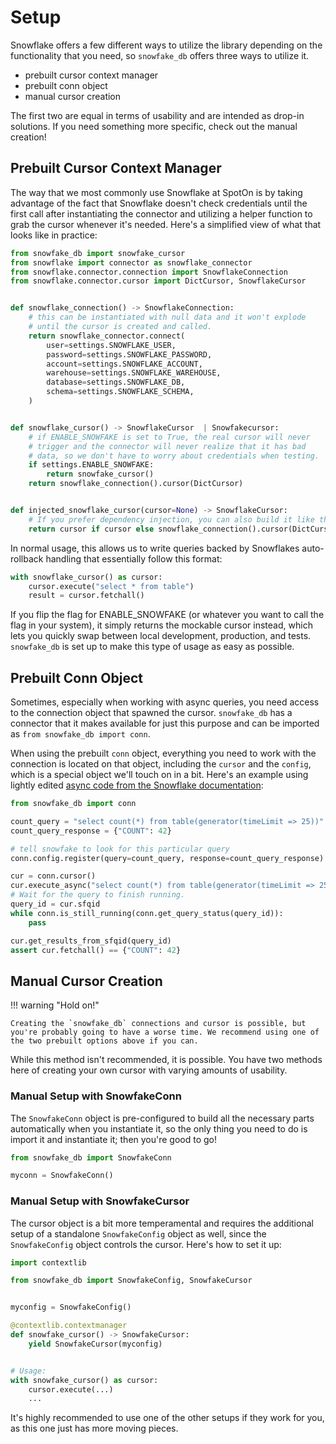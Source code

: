 # Setup

Snowflake offers a few different ways to utilize the library depending on the functionality that you need, so `snowfake_db` offers three ways to utilize it.

- prebuilt cursor context manager
- prebuilt conn object
- manual cursor creation

The first two are equal in terms of usability and are intended as drop-in solutions. If you need something more specific, check out the manual creation!

## Prebuilt Cursor Context Manager

The way that we most commonly use Snowflake at SpotOn is by taking advantage of the fact that Snowflake doesn't check credentials until the first call after instantiating the connector and utilizing a helper function to grab the cursor whenever it's needed. Here's a simplified view of what that looks like in practice:

```python
from snowfake_db import snowfake_cursor
from snowflake import connector as snowflake_connector
from snowflake.connector.connection import SnowflakeConnection
from snowflake.connector.cursor import DictCursor, SnowflakeCursor


def snowflake_connection() -> SnowflakeConnection:
    # this can be instantiated with null data and it won't explode
    # until the cursor is created and called.
    return snowflake_connector.connect(
        user=settings.SNOWFLAKE_USER,
        password=settings.SNOWFLAKE_PASSWORD,
        account=settings.SNOWFLAKE_ACCOUNT,
        warehouse=settings.SNOWFLAKE_WAREHOUSE,
        database=settings.SNOWFLAKE_DB,
        schema=settings.SNOWFLAKE_SCHEMA,
    )


def snowflake_cursor() -> SnowflakeCursor  | Snowfakecursor:
    # if ENABLE_SNOWFAKE is set to True, the real cursor will never
    # trigger and the connector will never realize that it has bad
    # data, so we don't have to worry about credentials when testing.
    if settings.ENABLE_SNOWFAKE:
        return snowfake_cursor()
    return snowflake_connection().cursor(DictCursor)


def injected_snowflake_cursor(cursor=None) -> SnowflakeCursor:
    # If you prefer dependency injection, you can also build it like this!
    return cursor if cursor else snowflake_connection().cursor(DictCursor)
```

In normal usage, this allows us to write queries backed by Snowflakes auto-rollback handling that essentially follow this format:

```python
with snowflake_cursor() as cursor:
    cursor.execute("select * from table")
    result = cursor.fetchall()
```

If you flip the flag for ENABLE_SNOWFAKE (or whatever you want to call the flag in your system), it simply returns the mockable cursor instead, which lets you quickly swap between local development, production, and tests. `snowfake_db` is set up to make this type of usage as easy as possible.

## Prebuilt Conn Object

Sometimes, especially when working with async queries, you need access to the connection object that spawned the cursor. `snowfake_db` has a connector that it makes available for just this purpose and can be imported as `from snowfake_db import conn`.

When using the prebuilt `conn` object, everything you need to work with the connection is located on that object, including the `cursor` and the `config`, which is a special object we'll touch on in a bit. Here's an example using lightly edited [async code from the Snowflake documentation](https://docs.snowflake.com/en/user-guide/python-connector-example.html#checking-the-status-of-a-query):

```python
from snowfake_db import conn

count_query = "select count(*) from table(generator(timeLimit => 25))"
count_query_response = {"COUNT": 42}

# tell snowfake to look for this particular query
conn.config.register(query=count_query, response=count_query_response)

cur = conn.cursor()
cur.execute_async("select count(*) from table(generator(timeLimit => 25))")
# Wait for the query to finish running.
query_id = cur.sfqid
while conn.is_still_running(conn.get_query_status(query_id)):
    pass

cur.get_results_from_sfqid(query_id)
assert cur.fetchall() == {"COUNT": 42}
```

## Manual Cursor Creation

!!! warning "Hold on!"

    Creating the `snowfake_db` connections and cursor is possible, but you're probably going to have a worse time. We recommend using one of the two prebuilt options above if you can.

While this method isn't recommended, it is possible. You have two methods here of creating your own cursor with varying amounts of usability. 

### Manual Setup with SnowfakeConn

The `SnowfakeConn` object is pre-configured to build all the necessary parts automatically when you instantiate it, so the only thing you need to do is import it and instantiate it; then you're good to go!

```python
from snowfake_db import SnowfakeConn

myconn = SnowfakeConn()
```

### Manual Setup with SnowfakeCursor

The cursor object is a bit more temperamental and requires the additional setup of a standalone `SnowfakeConfig` object as well, since the `SnowfakeConfig` object controls the cursor. Here's how to set it up:

```python
import contextlib

from snowfake_db import SnowfakeConfig, SnowfakeCursor


myconfig = SnowfakeConfig()

@contextlib.contextmanager
def snowfake_cursor() -> SnowfakeCursor:
    yield SnowfakeCursor(myconfig)


# Usage:
with snowfake_cursor() as cursor:
    cursor.execute(...)
    ...
```

It's highly recommended to use one of the other setups if they work for you, as this one just has more moving pieces.
